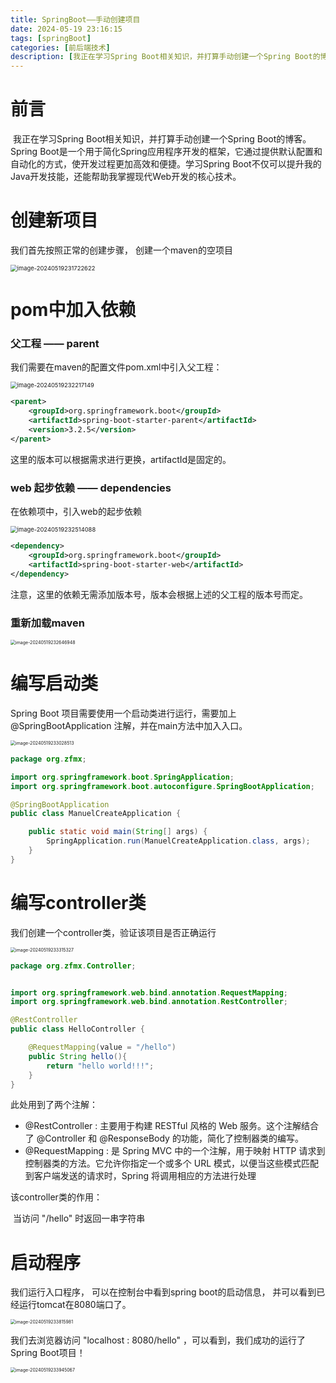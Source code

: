 ```yaml
---
title: SpringBoot——手动创建项目
date: 2024-05-19 23:16:15
tags: [springBoot]
categories: [前后端技术]
description: [我正在学习Spring Boot相关知识，并打算手动创建一个Spring Boot的博客。Spring Boot是一个用于简化Spring应用程序开发的框架，它通过提供默认配置和自动化的方式，使开发过程更加高效和便捷。学习Spring Boot不仅可以提升我的Java开发技能，还能帮助我掌握现代Web开发的核心技术。]
---
```


# 前言

​	我正在学习Spring Boot相关知识，并打算手动创建一个Spring Boot的博客。Spring Boot是一个用于简化Spring应用程序开发的框架，它通过提供默认配置和自动化的方式，使开发过程更加高效和便捷。学习Spring Boot不仅可以提升我的Java开发技能，还能帮助我掌握现代Web开发的核心技术。



#  创建新项目

我们首先按照正常的创建步骤， 创建一个maven的空项目

<img src="2024-05-19/image-20240519231722622.png" alt="image-20240519231722622" style="zoom:67%;" />

# pom中加入依赖

### 父工程 —— parent

我们需要在maven的配置文件pom.xml中引入父工程：

<img src="2024-05-19/image-20240519232217149.png" alt="image-20240519232217149" style="zoom:67%;" />

```xml
<parent>
    <groupId>org.springframework.boot</groupId>
    <artifactId>spring-boot-starter-parent</artifactId>
    <version>3.2.5</version>
</parent>
```

这里的版本可以根据需求进行更换，artifactId是固定的。

### web 起步依赖 —— dependencies

在依赖项中，引入web的起步依赖

<img src="2024-05-19/image-20240519232514088.png" alt="image-20240519232514088" style="zoom:67%;" />

```xml
<dependency>
    <groupId>org.springframework.boot</groupId>
    <artifactId>spring-boot-starter-web</artifactId>
</dependency>
```

注意，这里的依赖无需添加版本号，版本会根据上述的父工程的版本号而定。

### 重新加载maven

<img src="2024-05-19/image-20240519232646948.png" alt="image-20240519232646948" style="zoom:50%;" />

# 编写启动类

Spring Boot 项目需要使用一个启动类进行运行，需要加上 @SpringBootApplication 注解，并在main方法中加入入口。

<img src="2024-05-19/image-20240519233028513.png" alt="image-20240519233028513" style="zoom:50%;" />

```java
package org.zfmx;

import org.springframework.boot.SpringApplication;
import org.springframework.boot.autoconfigure.SpringBootApplication;

@SpringBootApplication
public class ManuelCreateApplication {

    public static void main(String[] args) {
        SpringApplication.run(ManuelCreateApplication.class, args);
    }
}
```

# 编写controller类

我们创建一个controller类，验证该项目是否正确运行

<img src="2024-05-19/image-20240519233315327.png" alt="image-20240519233315327" style="zoom: 50%;" />

```java
package org.zfmx.Controller;


import org.springframework.web.bind.annotation.RequestMapping;
import org.springframework.web.bind.annotation.RestController;

@RestController
public class HelloController {

    @RequestMapping(value = "/hello")
    public String hello(){
        return "hello world!!!";
    }
}
```

此处用到了两个注解：

- @RestController  : 主要用于构建 RESTful 风格的 Web 服务。这个注解结合了 @Controller 和 @ResponseBody 的功能，简化了控制器类的编写。
- @RequestMapping : 是 Spring MVC 中的一个注解，用于映射 HTTP 请求到控制器类的方法。它允许你指定一个或多个 URL 模式，以便当这些模式匹配到客户端发送的请求时，Spring 将调用相应的方法进行处理

该controller类的作用：

​	当访问 "/hello" 时返回一串字符串

# 启动程序

我们运行入口程序， 可以在控制台中看到spring boot的启动信息， 并可以看到已经运行tomcat在8080端口了。

<img src="2024-05-19/image-20240519233815981.png" alt="image-20240519233815981" style="zoom:50%;" />

我们去浏览器访问 "localhost : 8080/hello" ，可以看到，我们成功的运行了Spring Boot项目！

<img src="2024-05-19/image-20240519233945067.png" alt="image-20240519233945067" style="zoom:50%;" />
